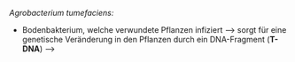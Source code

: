 *Agrobacterium tumefaciens:*
- Bodenbakterium, welche verwundete Pflanzen infiziert --> sorgt für eine genetische Veränderung in den Pflanzen durch ein DNA-Fragment (**T-DNA**)
--> 